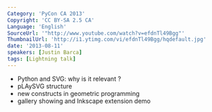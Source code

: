 ```yaml
---
Category: 'PyCon CA 2013'
Copyright: 'CC BY-SA 2.5 CA'
Language: 'English'
SourceUrl: '"http://www.youtube.com/watch?v=efdnTl49Bgg"'
ThumbnailUrl: 'http://i1.ytimg.com/vi/efdnTl49Bgg/hqdefault.jpg'
date: '2013-08-11'
speakers: [Justin Barca]
tags: [Lightning talk]
---
```

* Python and SVG: why is it relevant ?
* pLAySVG structure
* new constructs in geometric programming
* gallery showing and Inkscape extension demo